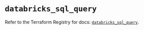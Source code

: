 # `databricks_sql_query`

Refer to the Terraform Registry for docs: [`databricks_sql_query`](https://registry.terraform.io/providers/databricks/databricks/1.44.0/docs/resources/sql_query).
